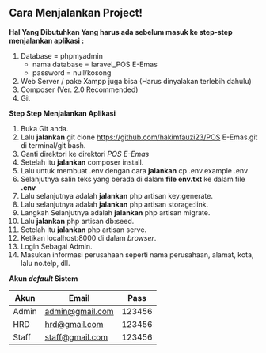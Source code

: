 ## Cara Menjalankan Project!
 
 **Hal Yang Dibutuhkan Yang harus ada sebelum masuk ke step-step menjalankan aplikasi :**
1. Database = phpmyadmin 
    * nama database = laravel_POS E-Emas
    * password = null/kosong
2. Web Server / pake Xampp juga bisa (Harus dinyalakan terlebih dahulu)
3. Composer (Ver. 2.0 Recommended)
4. Git 



**Step Step Menjalankan Aplikasi**
1. Buka Git anda.
2. Lalu **jalankan** git clone https://github.com/hakimfauzi23/POS E-Emas.git di terminal/git bash.
3. Ganti direktori ke direktori *POS E-Emas*
4. Setelah itu **jalankan** composer install.
5. Lalu untuk membuat .env dengan cara **jalankan** cp .env.example .env
6. Selanjutnya salin teks yang berada di dalam **file env.txt** ke dalam file **.env**
7. Lalu selanjutnya adalah **jalankan** php artisan key:generate.
8. Lalu selanjutnya adalah **jalankan** php artisan storage:link.
9. Langkah Selanjutnya adalah **jalankan** php artisan migrate.
10. Lalu **jalankan** php artisan db:seed.
11. Setelah itu **jalankan** php artisan serve.
12. Ketikan localhost:8000 di dalam *browser*.
13. Login Sebagai Admin.
13. Masukan informasi perusahaan seperti nama perusahaan, alamat, kota, lalu no.telp, dll.



**Akun *default* Sistem**

| Akun  | Email | Pass |
| ----- | ----- | ---------|
| Admin   | admin@gmail.com  | 123456|
| HRD | hrd@gmail.com | 123456|
| Staff | staff@gmail.com | 123456|

